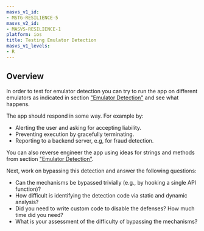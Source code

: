 ```yaml
---
masvs_v1_id:
- MSTG-RESILIENCE-5
masvs_v2_id:
- MASVS-RESILIENCE-1
platform: ios
title: Testing Emulator Detection
masvs_v1_levels:
- R
---
```


## Overview

In order to test for emulator detection you can try to run the app on different emulators as indicated in section ["Emulator Detection"](../../Document/0x06j-Testing-Resiliency-Against-Reverse-Engineering.md#emulator-detection) and see what happens.

The app should respond in some way. For example by:

- Alerting the user and asking for accepting liability.
- Preventing execution by gracefully terminating.
- Reporting to a backend server, e.g, for fraud detection.

You can also reverse engineer the app using ideas for strings and methods from section ["Emulator Detection"](../../Document/0x06j-Testing-Resiliency-Against-Reverse-Engineering.md#emulator-detection).

Next, work on bypassing this detection and answer the following questions:

- Can the mechanisms be bypassed trivially (e.g., by hooking a single API function)?
- How difficult is identifying the detection code via static and dynamic analysis?
- Did you need to write custom code to disable the defenses? How much time did you need?
- What is your assessment of the difficulty of bypassing the mechanisms?
